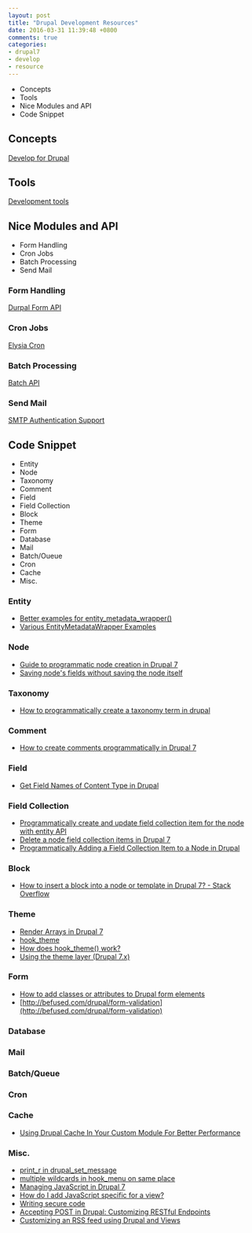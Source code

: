 ```yaml
---
layout: post
title: "Drupal Development Resources"
date: 2016-03-31 11:39:48 +0800
comments: true
categories:
- drupal7
- develop
- resource 
---
```


- Concepts
- Tools
- Nice Modules and API
- Code Snippet
<!-- more -->

## Concepts
[Develop for Drupal](https://www.drupal.org/documentation/develop)



## Tools
[Development tools](https://www.drupal.org/node/147789)



## Nice Modules and API
- Form Handling
- Cron Jobs
- Batch Processing
- Send Mail

### Form Handling
[Durpal Form API](https://api.drupal.org/api/drupal/developer!topics!forms_api_reference.html/7)

### Cron Jobs
[Elysia Cron](https://www.drupal.org/project/elysia_cron)

### Batch Processing
[Batch API](/blog/2016/03/28/batch-api-notes/)

### Send Mail
[SMTP Authentication Support](https://www.drupal.org/project/smtp)



## Code Snippet
- Entity
- Node
- Taxonomy
- Comment
- Field
- Field Collection
- Block
- Theme
- Form
- Database
- Mail
- Batch/Oueue
- Cron
- Cache
- Misc.


### Entity
- [Better examples for entity_metadata_wrapper()](https://www.drupal.org/node/1427962)
- [Various EntityMetadataWrapper Examples](http://dropbucket.org/node/1563)


### Node
- [Guide to programmatic node creation in Drupal 7](https://anders.unix.se/2011/04/13/guide-to-programmatic-node-creation-in-drupal-7/)
- [Saving node's fields without saving the node itself](https://www.urbaninsight.com/2011/10/24/saving-nodes-fields-without-saving-node-itself)


### Taxonomy
- [How to programmatically create a taxonomy term in drupal](http://www.lightrains.com/blog/programmatically-create-taxonomy-term-drupal)


### Comment
- [How to create comments programmatically in Drupal 7](https://www.drupal.org/node/1030676)


### Field
- [Get Field Names of Content Type in Drupal](/blog/2016/03/31/get-field-names-of-content-type-in-drupal/)


### Field Collection
- [Programmatically create and update field collection item for the node with entity API](http://audiblecode.com/blog/programmatically-create-and-update-field-collection-item-node-entity-api)
- [Delete a node field collection items in Drupal 7](http://cornel.co/article/delete-node-field-collection-items-drupal-7)
- [Programmatically Adding a Field Collection Item to a Node in Drupal](http://rapiddg.com/blog/programmatically-adding-field-collection-item-node-drupal)


### Block
- [How to insert a block into a node or template in Drupal 7? - Stack Overflow](http://stackoverflow.com/questions/4731420/how-to-insert-a-block-into-a-node-or-template-in-drupal-7)


### Theme
- [Render Arrays in Drupal 7](https://www.drupal.org/node/930760)
- [hook_theme](https://api.drupal.org/api/drupal/modules%21system%21system.api.php/function/hook_theme/7)
- [How does hook_theme() work?](http://stackoverflow.com/questions/7742203/how-does-hook-theme-work)
- [Using the theme layer (Drupal 7.x)](https://www.drupal.org/node/933976)


### Form
- [How to add classes or attributes to Drupal form elements](http://webemania.com/blog/how-to-add-classes-or-attributes-to-drupal-form-elements)
- [http://befused.com/drupal/form-validation](http://befused.com/drupal/form-validation)


### Database

### Mail

### Batch/Queue

### Cron

### Cache
- [Using Drupal Cache In Your Custom Module For Better Performance](http://www.workhabit.com/blog/using-drupal-cache-your-custom-module-better-performance)


### Misc.
- [print_r in drupal_set_message](http://befused.com/drupal/print_r-in-drupal_set_message)
- [multiple wildcards in hook_menu on same place](https://www.drupal.org/node/834074)
- [Managing JavaScript in Drupal 7](https://www.drupal.org/node/756722)
- [How do I add JavaScript specific for a view?](http://drupal.stackexchange.com/questions/29210/how-do-i-add-javascript-specific-for-a-view)
- [Writing secure code](https://www.drupal.org/writing-secure-code)
- [Accepting POST in Drupal: Customizing RESTful Endpoints](http://www.tekritisoftware.com/restful-web-services-drupal-eight)
- [Customizing an RSS feed using Drupal and Views](http://www.timtoon.com/2009/05/27/customizing-an-rss-feed-using-drupal-and-views/)

